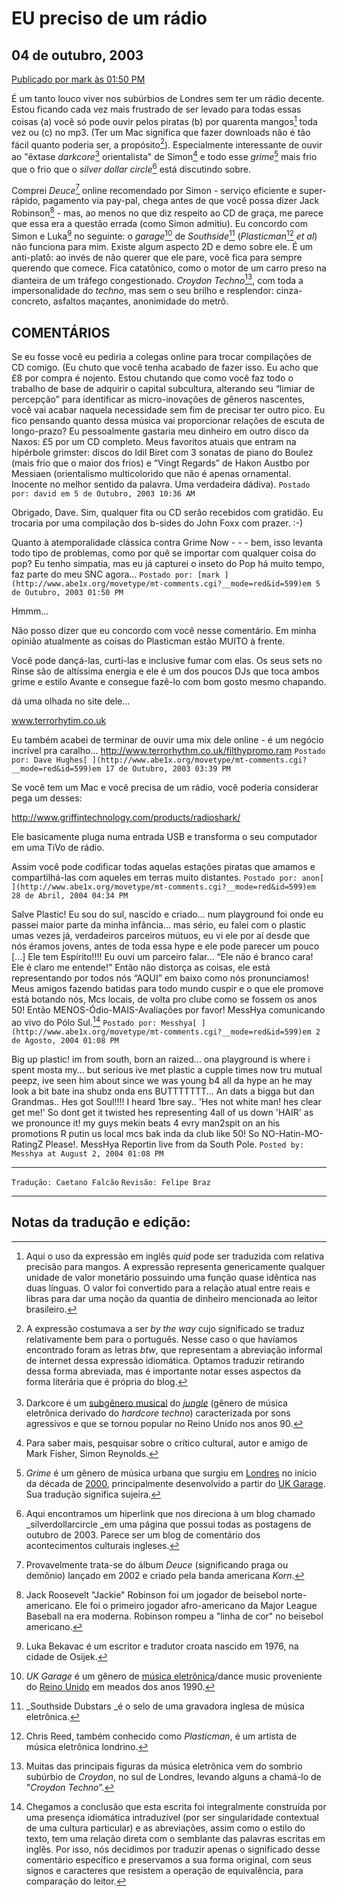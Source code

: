 # EU preciso de um rádio

## 04 de outubro, 2003
[Publicado por mark às 01:50 PM](http://k-punk.abstractdynamics.org/archives/000572.html)

É um tanto louco viver nos subúrbios de Londres sem ter um rádio decente. Estou ficando cada vez mais frustrado de ser levado para todas essas coisas (a) você só pode ouvir pelos piratas (b) por quarenta mangos[^1] toda vez ou (c) no mp3. (Ter um Mac significa que fazer downloads não é tão fácil quanto poderia ser, a propósito[^2]). Especialmente interessante de ouvir ao "êxtase _darkcore_[^3] orientalista" de Simon[^4] e todo esse _grime_[^5] mais frio que o frio que o _silver dollar circle_[^6] está discutindo sobre.

Comprei _Deuce_[^7] online recomendado por Simon - serviço eficiente e super-rápido, pagamento via pay-pal, chega antes de que você possa dizer Jack Robinson[^8] - mas, ao menos no que diz respeito ao CD de graça, me parece que essa era a questão errada (como Simon admitiu). Eu concordo com Simon e Luka[^9] no seguinte: o _garage_[^10] de _Southside_[^11] (_Plasticman_[^12] _et al_) não funciona para mim. Existe algum aspecto 2D e demo sobre ele. É um anti-platô: ao invés de não querer que ele pare, você fica para sempre querendo que comece. Fica catatônico, como o motor de um carro preso na dianteira de um tráfego congestionado. _Croydon Techno_[^13], com toda a impersonalidade do _techno_, mas sem o seu brilho e resplendor: cinza-concreto, asfaltos maçantes, anonimidade do metrô.


## COMENTÁRIOS

Se eu fosse você eu pediria a colegas online para trocar compilações de CD comigo. (Eu chuto que você tenha acabado de fazer isso. Eu acho que £8 por compra é nojento. Estou  chutando que como você faz todo o trabalho de base de adquirir o capital subcultura, alterando seu “limiar de percepção” para identificar as micro-inovações de gêneros nascentes, você vai acabar naquela necessidade sem fim de precisar ter outro pico. Eu fico pensando quanto dessa música vai proporcionar relações de escuta de longo-prazo? Eu pessoalmente gastaria meu dinheiro em outro disco da Naxos: £5 por um CD completo. Meus favoritos  atuais que entram na hipérbole grimster:  discos do Idil Biret com 3 sonatas de piano do Boulez (mais frio que o maior dos frios) e “Vingt Regards” de Hakon Austbo por Messiaen (orientalismo multicolorido que não é apenas ornamental. Inocente no melhor sentido da palavra. Uma verdadeira dádiva).
```Postado por: david em 5 de Outubro, 2003 10:36 AM```

Obrigado, Dave. Sim, qualquer fita ou CD serão recebidos com gratidão. Eu trocaria por uma compilação dos b-sides do John Foxx com prazer. :-)

Quanto à atemporalidade clássica contra Grime Now - - - bem, isso levanta todo tipo de problemas, como por quê se importar com qualquer coisa do pop? Eu tenho simpatia, mas eu já capturei o inseto do Pop há muito tempo, faz parte do meu SNC agora…
```Postado por: [mark ](http://www.abe1x.org/movetype/mt-comments.cgi?__mode=red&id=599)em 5 de Outubro, 2003 01:50 PM```

Hmmm…

Não posso dizer que eu concordo com você nesse comentário. Em minha opinião atualmente as coisas do Plasticman estão MUITO à frente.

Você pode dançá-las, curti-las e inclusive fumar com elas. Os seus sets no Rinse são de altíssima energia e ele é um dos poucos DJs que toca ambos grime e estilo Avante e consegue fazê-lo com bom gosto mesmo chapando.

dá uma olhada no site dele…

www.terrorhytim.co.uk

Eu também acabei de terminar de ouvir uma mix dele online - é um negócio incrível pra caralho… http://www.terrorhythm.co.uk/filthypromo.ram
```Postado por: Dave Hughes[ ](http://www.abe1x.org/movetype/mt-comments.cgi?__mode=red&id=599)em 17 de Outubro, 2003 03:39 PM```

Se você tem um Mac e você precisa de um rádio, você poderia considerar pega um desses:

http://www.griffintechnology.com/products/radioshark/

Ele basicamente pluga numa entrada USB e transforma o seu computador em uma TiVo de rádio.

Assim você pode codificar todas aquelas estações piratas que amamos e compartilhá-las com aqueles em terras muito distantes.
```Postado por: anon[ ](http://www.abe1x.org/movetype/mt-comments.cgi?__mode=red&id=599)em 28 de Abril, 2004 04:34 PM```

Salve Plastic! Eu sou do sul, nascido e criado… num playground foi onde eu passei maior parte da minha infância… mas sério, eu falei com o plastic umas vezes já, verdadeiros parceiros mútuos, eu vi ele por aí desde que nós éramos jovens, antes de toda essa hype e ele pode parecer um pouco [...] Ele tem Espírito!!!! Eu ouvi um parceiro falar… “Ele não é branco cara! Ele é claro me entende!” Então não distorça as coisas, ele está representando por todos nós “AQUI” em baixo como nós pronunciamos! Meus amigos fazendo batidas para todo mundo cuspir e o que ele promove está botando nós, Mcs locais, de volta pro clube como se fossem os anos 50! Então MENOS-Ódio-MAIS-Avaliações por favor! MessHya comunicando ao vivo do Pólo Sul.[^14]
```Postado por: Messhya[ ](http://www.abe1x.org/movetype/mt-comments.cgi?__mode=red&id=599)em 2 de Agosto, 2004 01:08 PM```

Big up plastic! im from south, born an raized... ona playground is where i spent mosta my... but serious ive met plastic a cupple times now tru mutual peepz, ive seen him about since we was young b4 all da hype an he may look a bit bate ina shubz onda ens BUTTTTTTT... An dats a bigga but dan Grandmas.. Hes got Soul!!!! I heard 1bre say.. 'Hes not white man! hes clear get me!' So dont get it twisted hes representing 4all of us down 'HAIR' as we pronounce it! my guys mekin beats 4 evry man2spit on an his promotions R putin us local mcs bak inda da club like 50! So NO-Hatin-MO-RatingZ Please!. MessHya Reportin live from da South Pole.
```Posted by: Messhya at August 2, 2004 01:08 PM```

---

```Tradução: Caetano Falcão```
```Revisão: Felipe Braz```

---

## Notas da tradução e edição:

[^1]:
     Aqui o uso da expressão em inglês _quid_ pode ser traduzida com relativa precisão para mangos. A expressão representa genericamente qualquer unidade de valor monetário possuindo uma função quase idêntica nas duas línguas. O valor foi convertido para a relação atual entre reais e libras para dar uma noção da quantia de dinheiro mencionada ao leitor brasileiro.

[^2]:
     A expressão costumava a ser _by the way_ cujo significado se traduz relativamente bem para o português. Nesse caso o que havíamos encontrado foram as letras _btw_, que representam a abreviação informal de internet dessa expressão idiomática. Optamos traduzir retirando dessa forma abreviada, mas é importante notar esses aspectos da forma literária que é própria do blog.

[^3]:
     Darkcore<sup> </sup>é um [subgênero musical](https://pt.wikipedia.org/wiki/G%C3%AAnero_musical) do _[jungle](https://pt.wikipedia.org/w/index.php?title=Oldschool_jungle&action=edit&redlink=1)_ (gênero de música eletrônica derivado do _hardcore techno_) caracterizada por sons agressivos e que se tornou popular no Reino Unido nos anos 90.

[^4]:
     Para saber mais, pesquisar sobre o crítico cultural, autor e amigo de Mark Fisher, Simon Reynolds.

[^5]:
     _Grime_ é um gênero de música urbana que surgiu em [Londres](https://pt.wikipedia.org/wiki/Londres) no início da década de [2000](https://pt.wikipedia.org/wiki/2000), principalmente desenvolvido a partir do [UK Garage](https://pt.wikipedia.org/wiki/UK_Garage). Sua tradução significa sujeira.

[^6]:
     Aqui encontramos um hiperlink que nos direciona à um blog chamado _silverdollarcircle _em uma página que possui todas as postagens de outubro de 2003. Parece ser um blog de comentário dos acontecimentos culturais ingleses.

[^7]:
     Provavelmente trata-se do álbum _Deuce_ (significando praga ou demônio) lançado em 2002 e criado pela banda americana _Korn_.

[^8]:
     Jack Roosevelt "Jackie" Robinson foi um jogador de beisebol norte-americano. Ele foi o primeiro jogador afro-americano da Major League Baseball na era moderna. Robinson rompeu a "linha de cor" no beisebol americano.

[^9]:
     Luka Bekavac é um escritor e tradutor croata nascido em 1976, na cidade de Osijek.

[^10]:
     _UK Garage_ é um gênero de [música eletrônica](https://pt.wikipedia.org/wiki/M%C3%BAsica_eletr%C3%B4nica)/dance music proveniente do [Reino Unido](https://pt.wikipedia.org/wiki/Reino_Unido) em meados dos anos 1990.

[^11]:
     _Southside Dubstars _é o selo de uma gravadora inglesa de música eletrônica.

[^12]:
     Chris Reed, também conhecido como _Plasticman_, é um artista de música eletrônica londrino.

[^13]:
     Muitas das principais figuras da música eletrônica vem do sombrio subúrbio de _Croydon_, no sul de Londres, levando alguns a chamá-lo de "_Croydon Techno_”.

[^14]:
     Chegamos a conclusão que esta escrita foi integralmente construída por uma presença idiomática intraduzível (por ser singularidade contextual de uma cultura particular) e as abreviações, assim como o estilo do texto, tem uma relação direta com o semblante das palavras escritas em inglês. Por isso, nós decidimos por traduzir apenas o significado desse comentário específico e preservamos a sua forma original, com seus signos e caracteres que resistem a operação de equivalência, para comparação do leitor.
